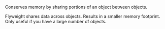 Conserves memory by sharing portions of an object
between objects.

Flyweight shares data across objects.
Results in a smaller memory footprint.
Only useful if you have a large number of objects.
